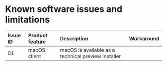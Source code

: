 # Known software issues and limitations

| Issue ID | Product feature | Description | Workaround |
| :--- | :--- | :--- | :--- |
| 01 | macOS client | macOS is available as a technical preview installer |  |




